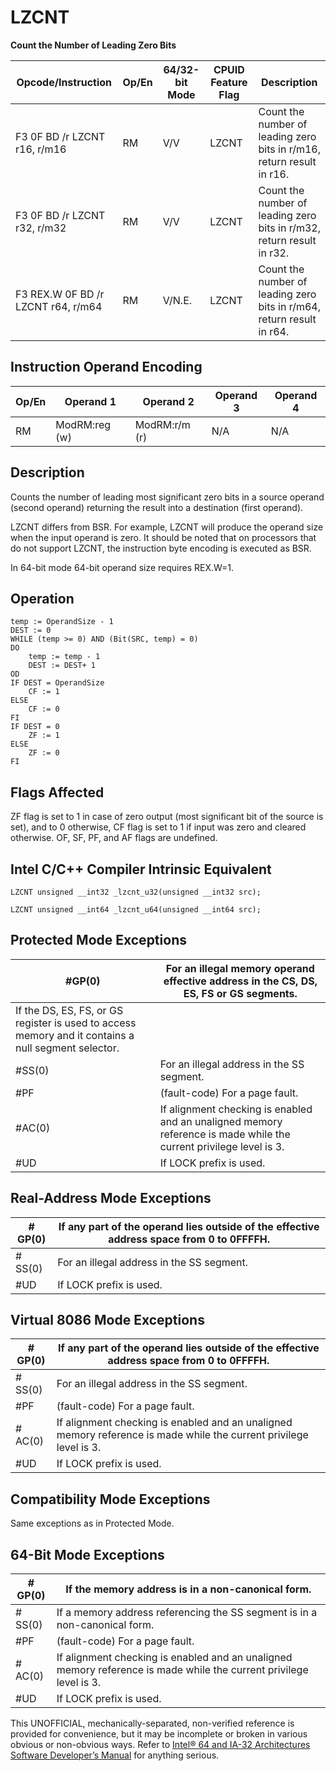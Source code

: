 # LZCNT

**Count the Number of Leading Zero Bits**

| Opcode/Instruction                 | Op/En | 64/32-bit Mode | CPUID Feature Flag | Description                                                           |
| ---------------------------------- | ----- | -------------- | ------------------ | --------------------------------------------------------------------- |
| F3 0F BD /r LZCNT r16, r/m16       | RM    | V/V            | LZCNT              | Count the number of leading zero bits in r/m16, return result in r16. |
| F3 0F BD /r LZCNT r32, r/m32       | RM    | V/V            | LZCNT              | Count the number of leading zero bits in r/m32, return result in r32. |
| F3 REX.W 0F BD /r LZCNT r64, r/m64 | RM    | V/N.E.         | LZCNT              | Count the number of leading zero bits in r/m64, return result in r64. |

## Instruction Operand Encoding

| Op/En | Operand 1     | Operand 2     | Operand 3 | Operand 4 |
| ----- | ------------- | ------------- | --------- | --------- |
| RM    | ModRM:reg (w) | ModRM:r/m (r) | N/A       | N/A       |

## Description

Counts the number of leading most significant zero bits in a source operand (second operand) returning the result into a destination (first operand).

LZCNT differs from BSR. For example, LZCNT will produce the operand size when the input operand is zero. It should be noted that on processors that do not support LZCNT, the instruction byte encoding is executed as BSR.

In 64-bit mode 64-bit operand size requires REX.W=1.

## Operation

```
temp := OperandSize - 1
DEST := 0
WHILE (temp >= 0) AND (Bit(SRC, temp) = 0)
DO
    temp := temp - 1
    DEST := DEST+ 1
OD
IF DEST = OperandSize
    CF := 1
ELSE
    CF := 0
FI
IF DEST = 0
    ZF := 1
ELSE
    ZF := 0
FI

```

## Flags Affected

ZF flag is set to 1 in case of zero output (most significant bit of the source is set), and to 0 otherwise, CF flag is set to 1 if input was zero and cleared otherwise. OF, SF, PF, and AF flags are undefined.

## Intel C/C++ Compiler Intrinsic Equivalent

```
LZCNT unsigned __int32 _lzcnt_u32(unsigned __int32 src);

```

```
LZCNT unsigned __int64 _lzcnt_u64(unsigned __int64 src);

```

## Protected Mode Exceptions

| \#​​​​GP(0)                                                                                         | For an illegal memory operand effective address in the CS, DS, ES, FS or GS segments.                              |
| --------------------------------------------------------------------------------------------------- | ------------------------------------------------------------------------------------------------------------------ |
| If the DS, ES, FS, or GS register is used to access memory and it contains a null segment selector. |
| \#​​​​​SS(0)                                                                                        | For an illegal address in the SS segment.                                                                          |
| \#​PF                                                                                               | (fault-code) For a page fault.                                                                                     |
| \#​AC(0)                                                                                            | If alignment checking is enabled and an unaligned memory reference is made while the current privilege level is 3. |
| #​​​UD                                                                                              | If LOCK prefix is used.                                                                                            |

## Real-Address Mode Exceptions

| \#​​​​GP(0)  | If any part of the operand lies outside of the effective address space from 0 to 0FFFFH. |
| ------------ | ---------------------------------------------------------------------------------------- |
| \#​​​​​SS(0) | For an illegal address in the SS segment.                                                |
| #​​​UD       | If LOCK prefix is used.                                                                  |

## Virtual 8086 Mode Exceptions

| \#​​​​GP(0)  | If any part of the operand lies outside of the effective address space from 0 to 0FFFFH.                           |
| ------------ | ------------------------------------------------------------------------------------------------------------------ |
| \#​​​​​SS(0) | For an illegal address in the SS segment.                                                                          |
| \#​PF        | (fault-code) For a page fault.                                                                                     |
| \#​AC(0)     | If alignment checking is enabled and an unaligned memory reference is made while the current privilege level is 3. |
| #​​​UD       | If LOCK prefix is used.                                                                                            |

## Compatibility Mode Exceptions

Same exceptions as in Protected Mode.

## 64-Bit Mode Exceptions

| \#​​​​GP(0)  | If the memory address is in a non-canonical form.                                                                  |
| ------------ | ------------------------------------------------------------------------------------------------------------------ |
| \#​​​​​SS(0) | If a memory address referencing the SS segment is in a non-canonical form.                                         |
| \#​PF        | (fault-code) For a page fault.                                                                                     |
| \#​AC(0)     | If alignment checking is enabled and an unaligned memory reference is made while the current privilege level is 3. |
| #​​​UD       | If LOCK prefix is used.                                                                                            |

This UNOFFICIAL, mechanically-separated, non-verified reference is provided for convenience, but it may be
incomplete or broken in various obvious or non-obvious
ways. Refer to [Intel® 64 and IA-32 Architectures Software Developer’s Manual](https://software.intel.com/en-us/download/intel-64-and-ia-32-architectures-sdm-combined-volumes-1-2a-2b-2c-2d-3a-3b-3c-3d-and-4) for anything serious.

